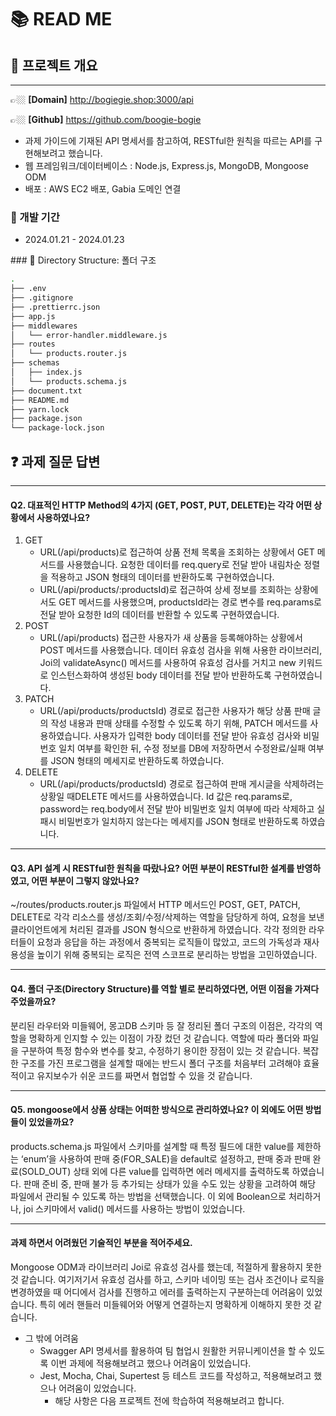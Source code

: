 # 📚 READ ME

## 📌 프로젝트 개요
---

👉🏼 **[Domain]** http://bogiegie.shop:3000/api

👉🏼 **[Github]** https://github.com/boogie-bogie

+ 과제 가이드에 기재된 API 명세서를 참고하여, RESTful한 원칙을 따르는 API를 구현해보려고 했습니다.
+ 웹 프레임워크/데이터베이스 : Node.js, Express.js, MongoDB, Mongoose ODM
+ 배포 : AWS EC2 배포, Gabia 도메인 연결 

### 🔧 개발 기간
+ 2024.01.21 - 2024.01.23


<aside>
### 📁 Directory Structure: 폴더 구조

</aside>

```bash
.
├── .env
├── .gitignore
├── .prettierrc.json
├── app.js
├── middlewares
│   └── error-handler.middleware.js
├── routes
│   └── products.router.js
├── schemas
│   ├── index.js
│   └── products.schema.js
├── document.txt
├── README.md
├── yarn.lock
├── package.json
└── package-lock.json

```

## ❓ 과제 질문 답변
---

#### Q2. 대표적인 HTTP Method의 4가지 (GET, POST, PUT, DELETE)는 각각 어떤 상황에서 사용하였나요?

1. GET
   - URL(/api/products)로 접근하여 상품 전체 목록을 조회하는 상황에서 GET 메서드를 사용했습니다. 요청한 데이터를 req.query로 전달 받아 내림차순 정렬을 적용하고 JSON 형태의 데이터를 반환하도록 구현하였습니다.
   - URL(/api/products/:productsId)로 접근하여 상세 정보를 조회하는 상황에서도 GET 메서드를 사용했으며, productsId라는 경로 변수를 req.params로 전달 받아 요청한 Id의 데이터를 반환할 수 있도록 구현하였습니다.
2. POST
   - URL(/api/products) 접근한 사용자가 새 상품을 등록해야하는 상황에서 POST 메서드를 사용했습니다. 데이터 유효성 검사을 위해 사용한 라이브러리, Joi의 validateAsync() 메서드를 사용하여 유효성 검사를 거치고 new 키워드로 인스턴스화하여 생성된 body 데이터를 전달 받아 반환하도록 구현하였습니다.
3. PATCH
   - URL(/api/products/productsId) 경로로 접근한 사용자가 해당 상품 판매 글의 작성 내용과 판매 상태를 수정할 수 있도록 하기 위해, PATCH 메서드를 사용하였습니다. 사용자가 입력한 body 데이터를 전달 받아 유효성 검사와 비밀번호 일치 여부를 확인한 뒤, 수정 정보를 DB에 저장하면서 수정완료/실패 여부를 JSON 형태의 메세지로 반환하도록 하였습니다.
4. DELETE
   - URL(/api/products/productsId) 경로로 접근하여 판매 게시글을 삭제하려는 상황일 때DELETE 메서드를 사용하였습니다. Id 값은 req.params로, password는 req.body에서 전달 받아 비밀번호 일치 여부에 따라 삭제하고 실패시 비밀번호가 일치하지 않는다는 메세지를 JSON 형태로 반환하도록 하였습니다.

---

#### Q3. API 설계 시 RESTful한 원칙을 따랐나요? 어떤 부분이 RESTful한 설계를 반영하였고, 어떤 부분이 그렇지 않았나요?

~/routes/products.router.js 파일에서 HTTP 메서드인 POST, GET, PATCH, DELETE로 각각 리소스를 생성/조회/수정/삭제하는 역할을 담당하게 하여, 요청을 보낸 클라이언트에게 처리된 결과를 JSON 형식으로 반환하게 하였습니다. 각각 정의한 라우터들이 요청과 응답을 하는 과정에서 중복되는 로직들이 많았고, 코드의 가독성과 재사용성을 높이기 위해 중복되는 로직은 전역 스코프로 분리하는 방법을 고민하였습니다.

---

#### Q4. 폴더 구조(Directory Structure)를 역할 별로 분리하였다면, 어떤 이점을 가져다 주었을까요?

분리된 라우터와 미들웨어, 몽고DB 스키마 등 잘 정리된 폴더 구조의 이점은, 각각의 역할을 명확하게 인지할 수 있는 이점이 가장 컸던 것 같습니다. 역할에 따라 폴더와 파일을 구분하여 특정 함수와 변수를 찾고, 수정하기 용이한 장점이 있는 것 같습니다. 복잡한 구조를 가진 프로그램을 설계할 때에는 반드시 폴더 구조를 처음부터 고려해야 효율적이고 유지보수가 쉬운 코드를 짜면서 협업할 수 있을 것 같습니다.

---

#### Q5. mongoose에서 상품 상태는 어떠한 방식으로 관리하였나요? 이 외에도 어떤 방법들이 있었을까요?

products.schema.js 파일에서 스키마를 설계할 때 특정 필드에 대한 value를 제한하는 ‘enum’을 사용하여 판매 중(FOR_SALE)을 default로 설정하고, 판매 중과 판매 완료(SOLD_OUT) 상태 외에 다른 value를 입력하면 에러 메세지를 출력하도록 하였습니다. 판매 준비 중, 판매 불가 등 추가되는 상태가 있을 수도 있는 상황을 고려하여 해당 파일에서 관리될 수 있도록 하는 방법을 선택했습니다. 이 외에 Boolean으로 처리하거나, joi 스키마에서 valid() 메서드를 사용하는 방법이 있었습니다.

---

#### 과제 하면서 어려웠던 기술적인 부분을 적어주세요.

Mongoose ODM과 라이브러리 Joi로 유효성 검사를 했는데, 적절하게 활용하지 못한 것 같습니다. 여기저기서 유효성 검사를 하고, 스키마 네이밍 또는 검사 조건이나 로직을 변경하였을 때 어디에서 검사를 진행하고 에러를 출력하는지 구분하는데 어려움이 있었습니다. 특히 에러 핸들러 미들웨어와 어떻게 연결하는지 명확하게 이해하지 못한 것 같습니다.

- 그 밖에 어려움
  - Swagger API 명세서를 활용하여 팀 협업시 원활한 커뮤니케이션을 할 수 있도록 이번 과제에 적용해보려고 했으나 어려움이 있었습니다.
  - Jest, Mocha, Chai, Supertest 등 테스트 코드를 작성하고, 적용해보려고 했으나 어려움이 있었습니다.
    * 해당 사항은 다음 프로젝트 전에 학습하여 적용해보려고 합니다.
